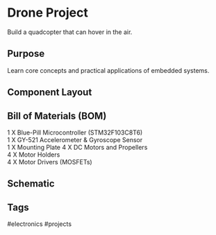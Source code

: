 # Drone Project

Build a quadcopter that can hover in the air.  

## Purpose
Learn core concepts and practical applications of embedded systems.  

## Component Layout

## Bill of Materials (BOM)
1 X Blue-Pill Microcontroller (STM32F103C8T6)  
1 X GY-521 Accelerometer & Gyroscope Sensor  
1 X Mounting Plate
4 X DC Motors and Propellers  
4 X Motor Holders  
4 X Motor Drivers (MOSFETs)  

## Schematic

## Tags
#electronics #projects
